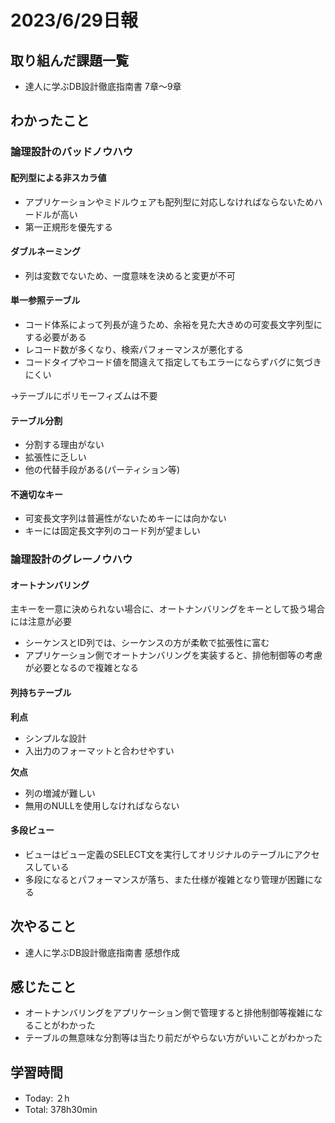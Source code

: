 # 2023/6/29日報

## 取り組んだ課題一覧
- 達人に学ぶDB設計徹底指南書 7章〜9章

## わかったこと
### 論理設計のバッドノウハウ
#### 配列型による非スカラ値
- アプリケーションやミドルウェアも配列型に対応しなければならないためハードルが高い
- 第一正規形を優先する

#### ダブルネーミング
- 列は変数でないため、一度意味を決めると変更が不可

#### 単一参照テーブル
- コード体系によって列長が違うため、余裕を見た大きめの可変長文字列型にする必要がある
- レコード数が多くなり、検索パフォーマンスが悪化する
- コードタイプやコード値を間違えて指定してもエラーにならずバグに気づきにくい

→テーブルにポリモーフィズムは不要

#### テーブル分割
- 分割する理由がない
- 拡張性に乏しい
- 他の代替手段がある(パーティション等)

#### 不適切なキー
- 可変長文字列は普遍性がないためキーには向かない
- キーには固定長文字列のコード列が望ましい

### 論理設計のグレーノウハウ
#### オートナンバリング
主キーを一意に決められない場合に、オートナンバリングをキーとして扱う場合には注意が必要<br>

- シーケンスとID列では、シーケンスの方が柔軟で拡張性に富む
- アプリケーション側でオートナンバリングを実装すると、排他制御等の考慮が必要となるので複雑となる

#### 列持ちテーブル
**利点**<br>
- シンプルな設計
- 入出力のフォーマットと合わせやすい

**欠点**<br>
- 列の増減が難しい
- 無用のNULLを使用しなければならない

#### 多段ビュー
- ビューはビュー定義のSELECT文を実行してオリジナルのテーブルにアクセスしている
- 多段になるとパフォーマンスが落ち、また仕様が複雑となり管理が困難になる


## 次やること
- 達人に学ぶDB設計徹底指南書 感想作成

## 感じたこと
- オートナンバリングをアプリケーション側で管理すると排他制御等複雑になることがわかった
- テーブルの無意味な分割等は当たり前だがやらない方がいいことがわかった

## 学習時間
- Today: ２h
- Total: 378h30min

